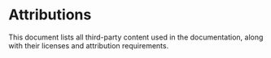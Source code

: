 # Attributions

This document lists all third-party content used in the documentation, along with their licenses and attribution requirements.
